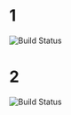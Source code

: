 # 1
![Build Status](https://travis-ci.com/kwinkler99/Technologie_Chmurowe_Travis_Test_Server.svg?branch=master)

# 2
![Build Status](https://travis-ci.com/kwinkler99/Technologie_Chmurowe_Travis_Docker.svg?branch=master)
